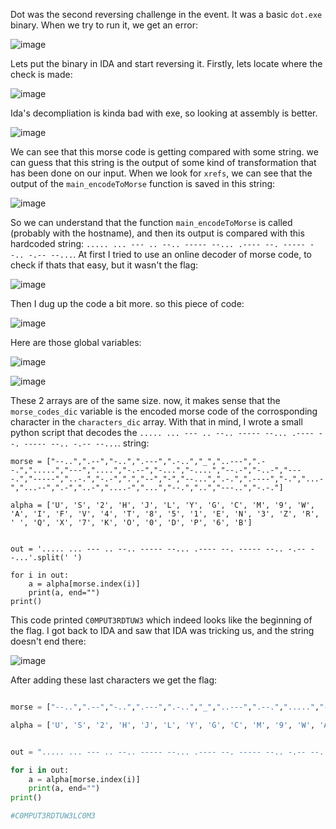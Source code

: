 Dot was the second reversing challenge in the event.
It was a basic `dot.exe` binary.
When we try to run it, we get an error:

![image](https://github.com/itaybel/Weekly-CTF/assets/56035342/738f4ead-779b-4958-849e-e39daec1c621)

Lets put the binary in IDA and start reversing it.
Firstly, lets locate where the check is made:

![image](https://github.com/itaybel/Weekly-CTF/assets/56035342/e8d2afdd-9579-4d0c-a28f-78a2410ceab8)

Ida's decompliation is kinda bad with exe, so looking at assembly is better.

![image](https://github.com/itaybel/Weekly-CTF/assets/56035342/e78d87e8-e098-4ef3-8524-9197e2379477)

We can see that this morse code is getting compared with some string. we can guess that this string is the output of some kind of transformation that has been done on our input.
When we look for `xrefs`, we can see that the output of the `main_encodeToMorse` function is saved in this string:

![image](https://github.com/itaybel/Weekly-CTF/assets/56035342/eed9b324-0b83-4edc-aa04-d4f79b85d9d8)

So we can understand that the function `main_encodeToMorse` is called (probably with the hostname), and then its output is compared with this hardcoded string: `..... ... --- .. --.. ----- --... .---- --. ----- --.. -.-- --...`.
At first I tried to use an online decoder of morse code, to check if thats that easy, but it wasn't the flag:

![image](https://github.com/itaybel/Weekly-CTF/assets/56035342/84886797-1235-4b29-ad80-281e7e4c93e1)

Then I dug up the code a bit more. so this piece of code:

![image](https://github.com/itaybel/Weekly-CTF/assets/56035342/f970d283-7569-4409-9fcb-d9467991b259)

Here are those global variables:

![image](https://github.com/itaybel/Weekly-CTF/assets/56035342/9ce9fb5b-360c-4c4f-8ec8-a2c37c18b335)


![image](https://github.com/itaybel/Weekly-CTF/assets/56035342/212096f6-9065-41be-94fa-130fdc92f51e)

These 2 arrays are of the same size. now, it makes sense that the `morse_codes_dic` variable is the encoded morse code of the corrosponding character in the `characters_dic` array.
With that in mind, I wrote a small python script that decodes the `..... ... --- .. --.. ----- --... .---- --. ----- --.. -.-- --...`. string:

```
morse = ["--..",".--","-..",".---",".-..","_","..---",".--.",".....","---","....","-.--","-...","-....","--.-","-..-","----.","-----","..-.","-.-",".","--","-","--...",".-.",".----","-.","...-","...--",".-","..-","....-","...","--.","..","---..","-.-."]

alpha = ['U', 'S', '2', 'H', 'J', 'L', 'Y', 'G', 'C', 'M', '9', 'W', 'A', 'I', 'F', 'V', '4', 'T', '8', '5', '1', 'E', 'N', '3', 'Z', 'R', ' ', 'Q', 'X', '7', 'K', 'O', '0', 'D', 'P', '6', 'B']


out = '..... ... --- .. --.. ----- --... .---- --. ----- --.. -.-- --...'.split(' ')

for i in out:
	a = alpha[morse.index(i)]
	print(a, end="")
print()
```

This code printed `C0MPUT3RDTUW3` which indeed looks like the beginning of the flag.
I got back to IDA and saw that IDA was tricking us, and the string doesn't end there:

![image](https://github.com/itaybel/Weekly-CTF/assets/56035342/ce01f2d0-2e8f-4f29-ac5a-25612395ede4)

After adding these last characters we get the flag:

```py

morse = ["--..",".--","-..",".---",".-..","_","..---",".--.",".....","---","....","-.--","-...","-....","--.-","-..-","----.","-----","..-.","-.-",".","--","-","--...",".-.",".----","-.","...-","...--",".-","..-","....-","...","--.","..","---..","-.-."]

alpha = ['U', 'S', '2', 'H', 'J', 'L', 'Y', 'G', 'C', 'M', '9', 'W', 'A', 'I', 'F', 'V', '4', 'T', '8', '5', '1', 'E', 'N', '3', 'Z', 'R', ' ', 'Q', 'X', '7', 'K', 'O', '0', 'D', 'P', '6', 'B']


out = "..... ... --- .. --.. ----- --... .---- --. ----- --.. -.-- --... _ ..... ... --- --...".split(" ")

for i in out:
	a = alpha[morse.index(i)]
	print(a, end="")
print()

#C0MPUT3RDTUW3LC0M3
```
